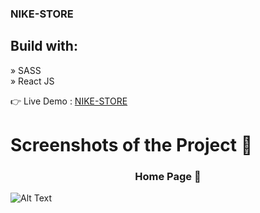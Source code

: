  <h3>NIKE-STORE</h3> 

 <h2>Build with:</h2> 
» SASS</br>
» React JS

  👉 Live Demo : [NIKE-STORE](https://nike-store-sandy-seven.vercel.app/)
<h1>Screenshots of the Project 📸</h1>

<div align="center">
 <h3>Home Page 🏡</h3> 
</div>

![Alt Text](<https://github.com/Yassine-jarir/yassinejarir/blob/c01c1435be3fa9c7189fabc86bc6f145d3ead32a/src/assets/projects/nikestore.png>)
